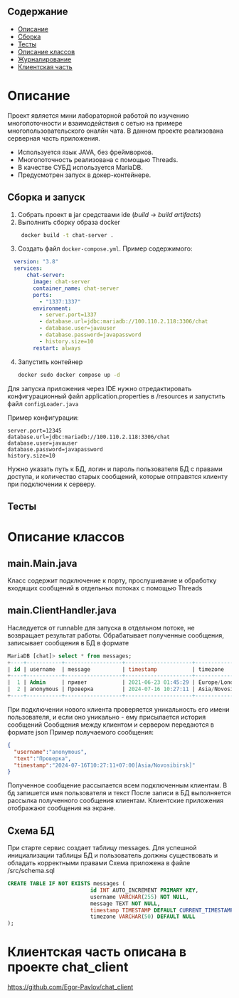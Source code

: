 ## Содержание
* [Описание](#description)
* [Сборка](#build)
* [Тесты](#tests)
* [Описание классов](#classes)
* [Журналирование](#logs)
* [Клиентская часть](#client)

<a name="description"><h1>Описание</h1></a>
Проект является мини лабораторной работой по изучению многопоточности и взаимодействия с сетью на примере многопользовательского оналйн чата. В данном проекте реализована серверная часть приложения.  
* Используется язык JAVA, без фреймворков. 
* Многопоточность реализована с помощью Threads. 
* В качестве СУБД используется MariaDB.
* Предусмотрен запуск в докер-контейнере.

<a name="build"><h2>Сборка и запуск</h2></a>
1. Собрать проект в jar средствами ide (_build_ -> _build artifacts_) 
2. Выполнить сборку образа docker
   ```bash
    docker build -t chat-server .
   ```
3. Создать файл `docker-compose.yml`. Пример содержимого:
  ```yml
    version: "3.8"
    services:
        chat-server:
          image: chat-server
          container_name: chat-server
          ports:
            - "1337:1337"
          environment:
            - server.port=1337
            - database.url=jdbc:mariadb://100.110.2.118:3306/chat
            - database.user=javauser
            - database.password=javapassword
            - history.size=10
          restart: always
  ```
4. Запустить контейнер  
   ```bash
   docker sudo docker compose up -d
   ```

Для запуска приложения через IDE нужно отредактировать конфигурационный файл application.properties в /resources и запустить файл `configLoader.java`

Пример конфигурации:
```properties
server.port=12345
database.url=jdbc:mariadb://100.110.2.118:3306/chat
database.user=javauser
database.password=javapassword
history.size=10
```
Нужно указать путь к БД, логин и пароль пользователя БД с правами доступа, и количество старых сообщений, которые отправятся клиенту при подключении к серверу. 

<a name="tests"><h2>Тесты</h2></a>

<a name="classes"><h1>Описание классов</h1></a>
## main.Main.java
Класс содержит подключение к порту, прослушивание и обработку входящих сообщений в отдельных потоках с помощью Threads
## main.ClientHandler.java
Наследуется от runnable для запуска в отдельном потоке, не возвращает результат работы. Обрабатывает полученные сообщения, записывает сообщения в БД в формате
```sql
MariaDB [chat]> select * from messages;
+----+-----------+------------------+---------------------+------------------+
| id | username  | message          | timestamp           | timezone         |
+----+-----------+------------------+---------------------+------------------+
|  1 | Admin     | привет           | 2021-06-23 01:45:29 | Europe/London    |
|  2 | anonymous | Проверка         | 2024-07-16 10:27:11 | Asia/Novosibirsk |
+----+-----------+------------------+---------------------+------------------+

```
При подключении нового клиента проверяется уникальность его имени пользователя, и если оно уникально - ему присылается история сообщений
Сообщения между клиентом и сервером передаются в формате json
Пример получаемого сообщения: 
```json
{
  "username":"anonymous",
  "text":"Проверка",
  "timestamp":"2024-07-16T10:27:11+07:00[Asia/Novosibirsk]"
}
```
Полученное сообщение рассылается всем подключенным клиентам. В бд запишется имя пользователя и текст
После записи в БД выполняется рассылка полученного сообщения клиентам. Клиентские приложения отображают сообщения на экране.

## Схема БД
При старте сервис создает таблицу messages. Для успешной инициализации таблицы БД и пользователь должны существовать и обладать корректными правами
Схема приложена в файле /src/schema.sql
```sql
CREATE TABLE IF NOT EXISTS messages (
                          id INT AUTO_INCREMENT PRIMARY KEY,
                          username VARCHAR(255) NOT NULL,
                          message TEXT NOT NULL,
                          timestamp TIMESTAMP DEFAULT CURRENT_TIMESTAMP,
                          timezone VARCHAR(50) DEFAULT NULL
);
```

<a name="client"><h1>Клиентская часть описана в проекте chat_client</h1></a>

https://github.com/Egor-Pavlov/chat_client
